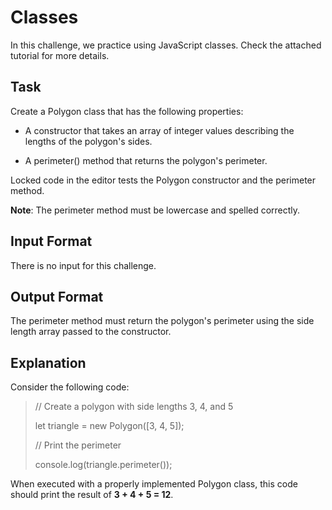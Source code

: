# Classes

In this challenge, we practice using JavaScript classes. Check the attached tutorial for more details.

## Task
Create a Polygon class that has the following properties:

* A constructor that takes an array of integer values describing the lengths of the polygon's sides.

* A perimeter() method that returns the polygon's perimeter.

Locked code in the editor tests the Polygon constructor and the perimeter method.

**Note**: The perimeter method must be lowercase and spelled correctly.

## Input Format
There is no input for this challenge.

## Output Format
The perimeter method must return the polygon's perimeter using the side length array passed to the constructor.

## Explanation
Consider the following code:

> // Create a polygon with side lengths 3, 4, and 5
>
> let triangle = new Polygon([3, 4, 5]);
>
> // Print the perimeter
>
> console.log(triangle.perimeter());

When executed with a properly implemented Polygon class, this code should print the result of **3 + 4 + 5 = 12**.
